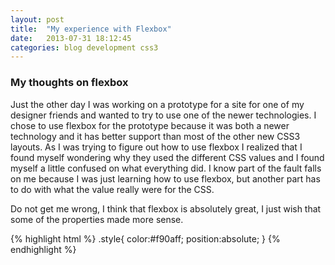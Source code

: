 ```yaml
---
layout: post
title:  "My experience with Flexbox"
date:   2013-07-31 18:12:45
categories: blog development css3
---
```


### My thoughts on flexbox
Just the other day I was working on a prototype for a site for one of my designer friends and wanted to try to use one of the newer technologies. I chose to use flexbox for the prototype because it was both a newer technology and it has better support than most of the other new CSS3 layouts. As I was trying to figure out how to use flexbox I realized that I found myself wondering why they used the different CSS values and I found myself a little confused on what everything did. I know part of the fault falls on me because I was just learning how to use flexbox, but another part has to do with what the value really were for the CSS.

Do not get me wrong, I think that flexbox is absolutely great, I just wish that some of the properties made more sense. 

{% highlight html %}
.style{
	color:#f90aff;
	position:absolute;
}
{% endhighlight %}